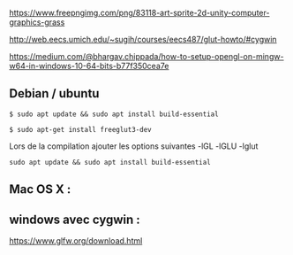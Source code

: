 

https://www.freepngimg.com/png/83118-art-sprite-2d-unity-computer-graphics-grass

http://web.eecs.umich.edu/~sugih/courses/eecs487/glut-howto/#cygwin

https://medium.com/@bhargav.chippada/how-to-setup-opengl-on-mingw-w64-in-windows-10-64-bits-b77f350cea7e

## Debian / ubuntu

```
$ sudo apt update && sudo apt install build-essential

$ sudo apt-get install freeglut3-dev 

```
Lors de la compilation ajouter les options suivantes -lGL -lGLU -lglut 


```
sudo apt update && sudo apt install build-essential
```


## Mac OS X :


## windows avec cygwin :


https://www.glfw.org/download.html
